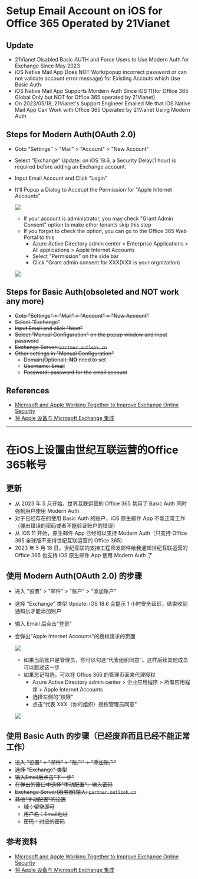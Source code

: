 # Setup Email Account on iOS for Office 365 Operated by 21Vianet

## Update
* 21Vianet Disabled Basic AUTH and Force Users to Use Modern Auth for Exchange Since May 2023
* iOS Native Mail App Does NOT Work(popup incorrect password or can not validate account error message) for Existing Accouts which Use Basic Auth
* iOS Native Mail App Supports Mordern Auth Since iOS 11(for Office 365 Global Only but NOT for Office 365 operated by 21Vianet)
* On 2023/05/18, 21Vianet's Support Engineer Emailed Me that iOS Native Mail App Can Work with Office 365 Operated by 21Vianet Using Modern Auth

## Steps for Modern Auth(OAuth 2.0)
* Goto "Settings" > "Mail" > "Account" > "New Account"
* Select "Exchange"
  Update: on iOS 18.6, a Security Delay(1 hour) is required before adding an Exchange account.

* Input Email Account and Click "Login"
* It'll Popup a Dialog to Accecpt the Permission for "Apple Internet Accounts"

  ![](img/01.png)

  * If your account is administrator, you may check "Grant Admin Consent" option to make other tenants skip this step
  * If you forget to check the option, you can go to the Office 365 Web Portal to this
    * Azure Active Directory admin center > Enterprise Applications > All applications > Apple Internet Accounts
    * Select "Permission" on the side bar
    * Click "Grant admin consent for XXX(XXX is your orgnization)

  ![](img/02.png)

## Steps for Basic Auth(obsoleted and NOT work any more)
* ~~Goto "Settings" > "Mail" > "Account" > "New Account"~~
* ~~Select "Exchange"~~
* ~~Input Email and click "Next"~~
* ~~Select "Manual Configuration" on the popup window and input password~~
* ~~Exchange Server: `partner.outlook.cn`~~
* ~~Other settings in "Manual Configuration"~~
  * ~~Domain(Optional): **NO** need to set~~
  * ~~Username: Email~~
  * ~~Password: password for the email account~~

## References
* [Microsoft and Apple Working Together to Improve Exchange Online Security](https://techcommunity.microsoft.com/t5/exchange-team-blog/microsoft-and-apple-working-together-to-improve-exchange-online/ba-p/3513846)
* [将 Apple 设备与 Microsoft Exchange 集成](https://support.apple.com/zh-cn/guide/deployment/dep158966b23/web)

-----------------------------------------------

# 在iOS上设置由世纪互联运营的Office 365帐号

## 更新
* 从 2023 年 5 月开始，世界互联运营的 Office 365 禁用了 Basic Auth 同时强制用户使用 Modern Auth
* 对于已经存在的使用 Basic Auth 的账户，iOS 原生邮件 App 不能正常工作（弹出错误的密码或者不能验证账户的错误） 
* 从 iOS 11 开始，原生邮件 App 已经可以支持 Modern Auth（只支持 Office 365 全球版不支持世纪互联运营的 Office 365）
* 2023 年 5 月 18 日，世纪互联的支持工程师发邮件给我通知世纪互联运营的 Office 365 也支持 iOS 原生邮件 App 使用 Modern Auth 了

## 使用 Modern Auth(OAuth 2.0) 的步骤
* 进入 "设置" > "邮件" > "账户" > "添加账户"
* 选择 "Exchange" 类型
  Update: iOS 18.6 会提示 1 小时安全延迟，结束收到通知后才能添加账户

* 输入 Email 后点击"登录"
* 会弹出"Apple Internet Accounts"的授权请求的页面

  ![](img/01.png)

  * 如果当前账户是管理员，你可以勾选“代表组织同意”。这样后续其他成员可以跳过这一步
  * 如果忘记勾选，可以在 Office 365 的管理页面来代理授权
    * Azure Active Directory admin center > 企业应用程序 > 所有应用程序 > Apple Internet Accounts
    * 选择左侧的“权限”
    * 点击“代表 XXX（你的组织）授权管理员同意” 

  ![](img/02.png)

## 使用 Basic Auth 的步骤（已经废弃而且已经不能正常工作）
* ~~进入 "设置" > "邮件" > "账户" > "添加账户"~~
* ~~选择 "Exchange" 类型~~
* ~~输入Email后点击"下一步"~~
* ~~在弹出的窗口中选择"手动配置"，输入密码~~
* ~~Exchange Server(服务器)输入: `partner.outlook.cn`~~
* ~~其他“手动配置”的设置~~
  * ~~域：留空即可~~
  * ~~用户名：Email地址~~
  * ~~密码：对应的密码~~

## 参考资料
* [Microsoft and Apple Working Together to Improve Exchange Online Security](https://techcommunity.microsoft.com/t5/exchange-team-blog/microsoft-and-apple-working-together-to-improve-exchange-online/ba-p/3513846)
* [将 Apple 设备与 Microsoft Exchange 集成](https://support.apple.com/zh-cn/guide/deployment/dep158966b23/web)
